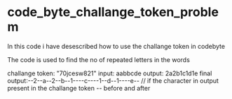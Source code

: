 # code_byte_challange_token_problem
In this code i have desescribed how to use the challange token in codebyte

The code is used to find the no of repeated letters in the words

challange token: "70jcesw821"
input: aabbcde
output: 2a2b1c1d1e
final output:--2--a--2--b--1----c----1--d--1----e-- // if the character in output present in the challange token -- before and after
